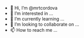 - 👋 Hi, I’m @mrtcordova
- 👀 I’m interested in ...
- 🌱 I’m currently learning ...
- 💞️ I’m looking to collaborate on ...
- 📫 How to reach me ...

<!---
mrtcordova/mrtcordova is a ✨ special ✨ repository because its `README.md` (this file) appears on your GitHub profile.
You can click the Preview link to take a look at your changes.
--->
